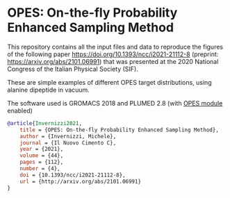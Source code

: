 # OPES: On-the-fly Probability Enhanced Sampling Method

This repository contains all the input files and data to reproduce the figures of the following paper https://doi.org/10.1393/ncc/i2021-21112-8 (preprint: https://arxiv.org/abs/2101.06991) that was presented at the 2020 National Congress of the Italian Physical Society (SIF).

These are simple examples of different OPES target distributions, using alanine dipeptide in vacuum.

The software used is GROMACS 2018 and PLUMED 2.8 (with [OPES module](https://www.plumed.org/doc-master/user-doc/html/_o_p_e_s.html) enabled)

```bibtex
@article{Invernizzi2021,
	title = {OPES: On-the-fly Probability Enhanced Sampling Method},
	author = {Invernizzi, Michele},
	journal = {Il Nuovo Cimento C},
	year = {2021},
	volume = {44},
	pages = {112},
	number = {4},
	doi = {10.1393/ncc/i2021-21112-8},
	url = {http://arxiv.org/abs/2101.06991}
}
```
